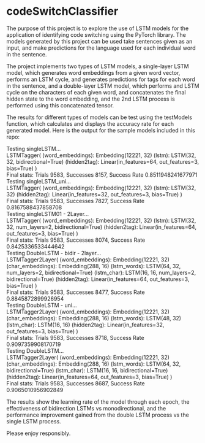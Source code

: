 # codeSwitchClassifier

The purpose of this project is to explore the use of LSTM models for the application of identifying code switching using the PyTorch library. The models generated by this project can be used take sentences given as an input, and make predictions for the language used for each individual word in the sentence.

The project implements two types of LSTM models, a single-layer LSTM model, which generates word embeddings from a given word vector, performs an LSTM cycle, and generates predictions for tags for each word in the sentence, and a double-layer LSTM model, which performs and LSTM cycle on the characters of each given word, and concatenates the final hidden state to the word embedding, and the 2nd LSTM process is performed using this concatenated tensor.

The results for different types of models can be test using the testModels function, which calculates and displays the accuracy rate for each generated model. Here is the output for the sample models included in this repo:

Testing singleLSTM...<br>
LSTMTagger(
  (word_embeddings): Embedding(12221, 32)
  (lstm): LSTM(32, 32, bidirectional=True)
  (hidden2tag): Linear(in_features=64, out_features=3, bias=True)
)<br>
Final stats: Trials 9583, Successes 8157, Success Rate 0.8511948241677971<br>
Testing singleLSTM_uni...<br>
LSTMTagger(
  (word_embeddings): Embedding(12221, 32)
  (lstm): LSTM(32, 32)
  (hidden2tag): Linear(in_features=32, out_features=3, bias=True)
)<br>
Final stats: Trials 9583, Successes 7827, Success Rate 0.8167588437858708<br>
Testing singleLSTM01 - 2Layer...<br>
LSTMTagger(
  (word_embeddings): Embedding(12221, 32)
  (lstm): LSTM(32, 32, num_layers=2, bidirectional=True)
  (hidden2tag): Linear(in_features=64, out_features=3, bias=True)
)<br>
Final stats: Trials 9583, Successes 8074, Success Rate 0.8425336533444642<br>
Testing DoubleLSTM - bidir - 2layer...<br>
LSTMTagger2Layer(
  (word_embeddings): Embedding(12221, 32)
  (char_embeddings): Embedding(288, 16)
  (lstm_words): LSTM(64, 32, num_layers=2, bidirectional=True)
  (lstm_char): LSTM(16, 16, num_layers=2, bidirectional=True)
  (hidden2tag): Linear(in_features=64, out_features=3, bias=True)
)<br>
Final stats: Trials 9583, Successes 8477, Success Rate 0.8845872899926954<br>
Testing DoubleLSTM - uni...<br>
LSTMTagger2Layer(
  (word_embeddings): Embedding(12221, 32)
  (char_embeddings): Embedding(288, 16)
  (lstm_words): LSTM(48, 32)
  (lstm_char): LSTM(16, 16)
  (hidden2tag): Linear(in_features=32, out_features=3, bias=True)
)<br>
Final stats: Trials 9583, Successes 8718, Success Rate 0.9097359908170719<br>
Testing DoubleLSTM...<br>
LSTMTagger2Layer(
  (word_embeddings): Embedding(12221, 32)
  (char_embeddings): Embedding(288, 16)
  (lstm_words): LSTM(64, 32, bidirectional=True)
  (lstm_char): LSTM(16, 16, bidirectional=True)
  (hidden2tag): Linear(in_features=64, out_features=3, bias=True)
)<br>
Final stats: Trials 9583, Successes 8687, Success Rate 0.9065010956902849 <br>

The results show the learning rate of the model through each epoch, the effectiveness of bidirection LSTMs vs monodirectional, and the performance improvement gained from the double LSTM process vs the single LSTM process.

Please enjoy responsibly.
